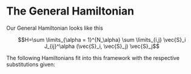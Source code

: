 # The General Hamiltonian
Our General Hamiltonian looks like this
```math
H=\sum \limits_{\alpha = 1}^{N_\alpha} \sum \limits_{i,j} \vec{S}_i J_{ij}^\alpha (\vec{S}_i, \vec{S}_j) \vec{S}_j
```

The following Hamiltonians fit into this framework with the respective substitutions given:
